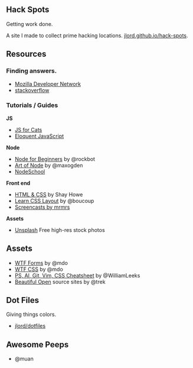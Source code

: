 ## Hack Spots

Getting work done.

A site I made to collect prime hacking locations. [jlord.github.io/hack-spots](https://github.com/jlord/hello-world.git).

## Resources

### Finding answers.

- [Mozilla Developer Network](http://developer.mozilla.com)
- [stackoverflow](http://stackoverflow.com)

### Tutorials / Guides

**JS**

- [JS for Cats](http://www.jsforcats.com)
- [Eloquent JavaScript](http://http://eloquentjavascript.net/)

**Node**

- [Node for Beginners](https://github.com/rockbot/node-for-beginners) by @rockbot
- [Art of Node](https://github.com/maxogden/art-of-node) by @maxogden
- [NodeSchool](http://www.nodeschool.io)

**Front end**

- [HTML & CSS](http://learn.shayhowe.com/html-css/) by Shay Howe
- [Learn CSS Layout](http://learnlayout.com/) by @boucoup
- [Screencasts by mrmrs](http://designbytyping.com/)

**Assets**

- [Unsplash](https://unsplash.com/) Free high-res stock photos

## Assets

- [WTF Forms](http://wtfforms.com/) by @mdo
- [WTF CSS](http://wtfhtmlcss.com/) by @mdo 
- [PS, AI, Git, Vim, CSS Cheatsheet](http://www.cheetyr.com/) by @WilliamLeeks
- [Beautiful Open](http://beautifulopen.com/) source sites by @trek

## Dot Files

Giving things colors.

- [jlord/dotfiles](https://github.com/jlord/dotfiles)

## Awesome Peeps

- @muan
